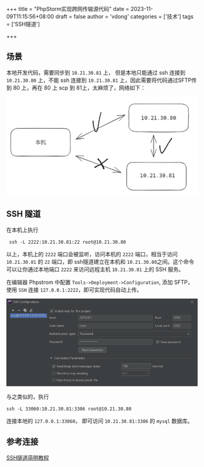 +++
title = "PhpStorm实现跨网传输源代码"
date = 2023-11-09T11:15:56+08:00
draft = false
author = 'vdong'
categories = ['技术']
tags = ['SSH隧道']

+++

## 场景

本地开发代码，需要同步到 `10.21.30.81` 上， 但是本地只能通过 ssh 连接到 `10.21.30.80` 上，不能 ssh  连接到 `10.21.30.81` 上，因此需要将代码通过SFTP传到 80 上，再在 80 上 scp 到 81上，太麻烦了，网络如下：

![image-20231109112816186](/imgs/内网穿透/image-20231109112816186.png)

## SSH 隧道

在本机上执行

```shell
 ssh -L 2222:10.21.30.81:22 root@10.21.30.80
```

以上，本机上的 `2222` 端口会被监听，访问本机的 `2222` 端口，相当于访问 `10.21.30.81` 的 `22` 端口，即 ssh隧道建立在本机和 `10.21.30.80`之间。这个命令可以让你通过本地端口 `2222` 来访问远程主机 `10.21.30.81` 上的 SSH 服务。

在编辑器 Phpstrom 中配置 `Tools->Deployment->Configuration`,  添加 SFTP， 使用 `SSH` 连接 `127.0.0.1:2222`，即可实现代码自动上传。 

![image-20231109164954571](/imgs/内网穿透/image-20231109164954571.png)

与之类似的，执行

```shell
ssh -L 33060:10.21.30.81:3306 root@10.21.30.80
```

连接本地的 `127.0.0.1:33060`， 即可访问 `10.21.30.81:3306` 的 `mysql` 数据库。 

## 参考连接

[SSH隧道简明教程](https://www.lixueduan.com/posts/linux/07-ssh-tunnel/)

